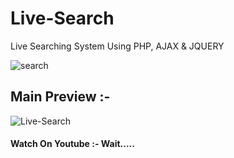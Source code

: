 # Live-Search
Live Searching System Using PHP, AJAX &amp; JQUERY

![search](https://user-images.githubusercontent.com/26626045/73234781-9d29ca80-41b1-11ea-93f6-01006967da0c.jpg)

## Main Preview :-

![Live-Search](https://user-images.githubusercontent.com/26626045/73234782-9d29ca80-41b1-11ea-965e-847dafccfd57.PNG)

####  Watch On Youtube :- Wait.....
